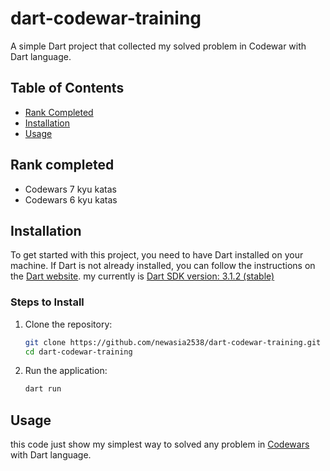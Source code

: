 # dart-codewar-training

A simple Dart project that collected my solved problem in Codewar with Dart language.

## Table of Contents

- [Rank Completed](#rank-completed)
- [Installation](#installation)
- [Usage](#usage)


## Rank completed

- Codewars 7 kyu katas
- Codewars 6 kyu katas

## Installation

To get started with this project, you need to have Dart installed on your machine. If Dart is not already installed, you can follow the instructions on the [Dart website](https://dart.dev/get-dart).
my currently is [Dart SDK version: 3.1.2 (stable)](https://dart.dev/get-dart/archive)

### Steps to Install

1. Clone the repository:
    ```bash
    git clone https://github.com/newasia2538/dart-codewar-training.git
    cd dart-codewar-training
    ```

2. Run the application:
    ```bash
    dart run
    ```

## Usage

this code just show my simplest way to solved any problem in [Codewars](https://www.codewars.com/) with Dart language.
